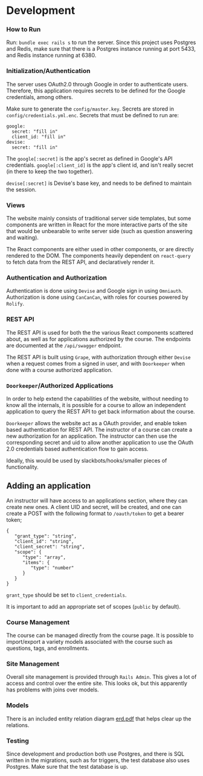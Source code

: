 

# Development

### How to Run

Run: `bundle exec rails s` to run the server. Since this project uses Postgres and Redis,
make sure that there is a Postgres instance running at port 5433, and Redis instance running
at 6380.

### Initialization/Authentication

The server uses OAuth2.0 through Google in order to authenticate users.
Therefore, this application requires secrets to be defined for the Google
credentials, among others.

Make sure to generate the `config/master.key`. Secrets are stored in
`config/credentials.yml.enc`. Secrets that must be defined to run are:

```
google:
  secret: "fill in"
  client_id: "fill in"
devise:
  secret: "fill in"
```

The `google[:secret]` is the app's secret as defined in Google's API
credentials. `google[:client_id]` is the app's client id, and isn't
really secret (in there to keep the two together).

`devise[:secret]` is Devise's base key, and needs to be defined to maintain
the session.


### Views

The website mainly consists of traditional server side templates, but some components
are written in React for the more interactive parts of the site that would be
unbearable to write server side (such as question answering and waiting).

The React components are either used in other components, or are directly
rendered to the DOM. The components heavily dependent on `react-query` to
fetch data from the REST API, and declaratively render it.

### Authentication and Authorization

Authentication is done using `Devise` and Google sign in using `Omniauth`.
Authorization is done using `CanCanCan`, with roles for courses powered by `Rolify`.

### REST API

The REST API is used for both the the various React components scattered about,
as well as for applications authorized by the course. The endpoints are documented
at the `/api/swagger` endpoint.

The REST API is built using `Grape`, with authorization through either `Devise`
when a request comes from a signed in user, and with `Doorkeeper` when done with
a course authorized application.

### `Doorkeeper`/Authorized Applications

In order to help extend the capabilities of the website, without needing to
know all the internals, it is possible for a course to allow an independent
application to query the REST API to get back information about the course. 

`Doorkeeper` allows the website act as a OAuth provider, and enable token based
authentication for REST API. The instructor of a course can create a new 
authorization for an application. The instructor can then use the corresponding
secret and uid to allow another application to use the OAuth 2.0 credentials
based authentication flow to gain access.

Ideally, this would be used by slackbots/hooks/smaller pieces of
functionality.

## Adding an application

An instructor will have access to an applications section, where they
can create new ones. A client UID and secret, will be created, and one
can create a POST with the following format to `/oauth/token` to
get a bearer token;

```
{
   "grant_type": "string",
   "client_id": "string",
   "client_secret": "string",
   "scope": {
      "type": "array",
      "items": {
         "type": "number"
      }
   }
}
```

`grant_type` should be set to `client_credentials`. 

It is important to add an appropriate set of scopes (`public` by default).

### Course Management

The course can be managed directly from the course page. It is possible to import/export a variety
models associated with the course such as questions, tags, and enrollments. 

### Site Management

Overall site management is provided through `Rails Admin`. This gives a lot of
access and control over the entire site. This looks ok, but this apparently has
problems with joins over models.

### Models

There is an included entity relation diagram [erd.pdf](./erd.pdf) that helps clear up the relations.


### Testing

Since development and production both use Postgres, and there is SQL written in the migrations,
such as for triggers, the test database also uses Postgres. Make sure that the test database
is up.

